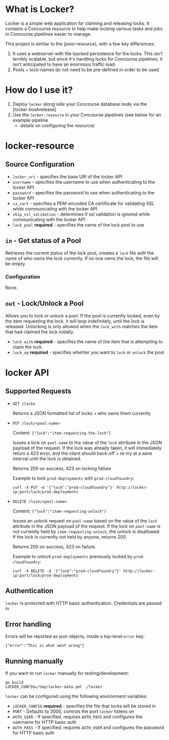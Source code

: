 # What is Locker?

Locker is a simple web application for claiming and releasing locks.
It contains a Concourse resource to help make locking various tasks
and jobs in Concourse pipelines easier to manage.

This project is similar to the [pool-resource], with a few key differences:

1) It uses a webserver with file-backed persistence for the locks. This isn't
   terribly scalable, but since it's handling locks for Concourse pipelines,
   it isn't anticipated to have an enormous traffic load.
2) Pools + lock-names do not need to be pre-defined in order to be used

# How do I use it?

1) Deploy `locker` along side your Concourse database node via the [locker-boshrelease]
2) Use the `locker-resource` in your Concourse pipelines (see below for an example pipeline
   + details on configuring the resource)

# locker-resource

## Source Configuration

* `locker_uri` - specifies the base URI of the locker API
* `username` - specifies the username to use when authenticating to the locker API
* `password` - specifies the password to use when authenticating to the locker API
* `ca_cert` - specifies a PEM-encoded CA certificate for validating
  SSL while communicating with the locker API
* `skip_ssl_validation` - determines if ssl validation is ignored while
  communicating with the locker API
* `lock_pool` **required** - specifies the name of the lock pool to use

## `in` - Get status of a Pool

Retrieves the current status of the lock pool, creates a
`lock` file with the name of who owns the lock currently.
If no one owns the lock, the file will be empty.

### Configuration

None.

## `out` - Lock/Unlock a Pool

Allows you to lock or unlock a pool. If the pool is currently locked,
even by the item requesting the lock, it will loop indefinitely, until
the lock is released. Unlocking is only allowed when the `lock_with` matches
the item that had claimed the lock initially.

* `lock_with` **required** - specifies the name of the item that is attempting to claim
  the lock. 
* `lock_op` **required** - specifies whehter you want to `lock` or `unlock` the pool

# locker API

## Supported Requests

* `GET /locks`

  Returns a JSON formatted list of locks + who owns them currently

* `PUT /lock/<pool-name>`

  Content: `{"lock":"item-requesting-the-lock"}`

  Issues a lock on `pool-name` to the value of the `lock` attribute in the JSON payload of the request.
  If the lock was already taken, it will immediately return a 423 error, and the client should back-off +
  re-try at a sane interval until the lock is obtained.

  Returns 200 on success, 423 on locking failure

  Example to lock `prod-deployments` with `prod-cloudfoundry`:

  ```
  curl -X PUT -d '{"lock":"prod-cloudfoundry"}' http://locker-ip:port/lock/prod-deployments
  ```

* `DELETE /lock/<pool-name>`

  Content: `{"lock":"item-requesting-unlock"}`

  Issues an unlock request on `pool-name` based on the value of the `lock` attribute in the JSON payload
  of the request. If the lock on `pool-name` is not currently held by `item-requesting-unlock`, the
  unlock is disallowed. If the lock is currently not held by anyone, returns 200.

  Returns 200 on success, 423 on failure.

  Example to unlock `prod-deployments` previously locked by `prod-cloudfoundry`:

  ```
  curl -X DELETE -d '{"lock":"prod-cloudfoundry"}' http://locker-ip:port/lock/prod-deployments
  ```

## Authentication

`locker` is protected with HTTP basic authentication. Credentials are passed in 

## Error handling

Errors will be reported as json objects, inside a top-level `error` key:

```
{"error":"This is what went wrong"}
```

## Running manually

If you want to run `locker` manually for testing/development:

```
go build
LOCKER_CONFIG=/tmp/locker-data.yml ./locker
```

`locker` can be configured using the following environment variables:

* `LOCKER_CONFIG` **required** - specifies the file that locks will be stored in
* `PORT` - Defaults to 3000, controls the port `locker` listens on
* `AUTH_USER` - If specified, requires `AUTH_PASS` and configures the username for
  HTTP basic auth
* `AUTH_PASS` - If specified, requires `AUTH_USER` and configures the password for
  HTTP basic auth
